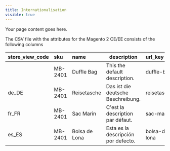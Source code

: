 ```yaml
---
title: Internationalisation
visible: true
---
```


Your page content goes here.


The CSV file with the attributes for the Magento 2 CE/EE consists of the following columns

| store_view_code | sku     | name          | description                          | url_key       | url_key |
|:----------------|:--------|:--------------|--------------------------------------|:--------------|:--------|
|                 | MB-2401 | Duffle Bag    | This the default description.        | duffle-bag    |         |
| de_DE           | MB-2401 | Reisetasche   | Das ist die deutsche Beschreibung.   | reisetasche   |         |
| fr_FR           | MB-2401 | Sac Marin     | C'est la description par défaut.     | sac-marin     |         |
| es_ES           | MB-2401 | Bolsa de Lona | Esta es la descripción por defecto.  | bolsa-de-lona |         |